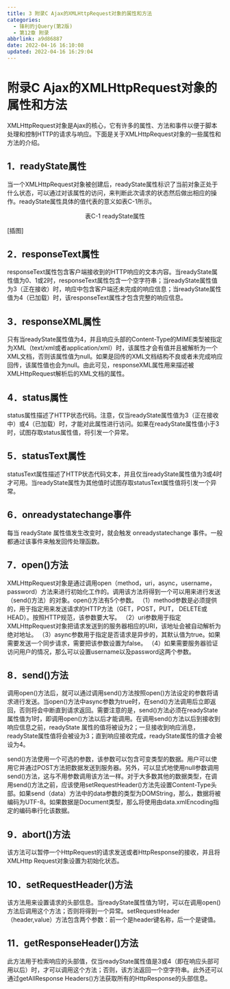 ```yaml
---
title: 3 附录C Ajax的XMLHttpRequest对象的属性和方法
categories: 
  - 锋利的jQuery(第2版)
  - 第12章 附录
abbrlink: a9d86887
date: 2022-04-16 16:10:08
updated: 2022-04-16 16:29:04
---
```

# 附录C Ajax的XMLHttpRequest对象的属性和方法
XMLHttpRequest对象是Ajax的核心，它有许多的属性、方法和事件以便于脚本处理和控制HTTP的请求与响应。下面是关于XMLHttpRequest对象的一些属性和方法的介绍。

## 1．readyState属性
当一个XMLHttpRequest对象被创建后，readyState属性标识了当前对象正处于什么状态，可以通过对该属性的访问，来判断此次请求的状态然后做出相应的操作。readyState属性具体的值代表的意义如表C-1所示。

<center>表C-1 readyState属性</center>

[插图]

## 2．responseText属性
responseText属性包含客户端接收到的HTTP响应的文本内容。当readyState属性值为0、1或2时，responseText属性包含一个空字符串；当readyState属性值为3（正在接收）时，响应中包含客户端还未完成的响应信息；当readyState属性值为4（已加载）时，该responseText属性才包含完整的响应信息。

## 3．responseXML属性
只有当readyState属性值为4，并且响应头部的Content-Type的MIME类型被指定为XML（text/xml或者application/xml）时，该属性才会有值并且被解析为一个XML文档，否则该属性值为null。如果是回传的XML文档结构不良或者未完成响应回传，该属性值也会为null。由此可见，responseXML属性用来描述被XMLHttpRequest解析后的XML文档的属性。

## 4．status属性
status属性描述了HTTP状态代码。注意，仅当readyState属性值为3（正在接收中）或4（已加载）时，才能对此属性进行访问。如果在readyState属性值小于3时，试图存取status属性值，将引发一个异常。

## 5．statusText属性
statusText属性描述了HTTP状态代码文本，并且仅当readyState属性值为3或4时才可用。当readyState属性为其他值时试图存取statusText属性值将引发一个异常。

## 6．onreadystatechange事件
每当 readyState 属性值发生改变时，就会触发 onreadystatechange 事件。一般都通过该事件来触发回传处理函数。

## 7．open()方法
XMLHttpRequest对象是通过调用open（method，uri，async，username，password）方法来进行初始化工作的。调用该方法将得到一个可以用来进行发送（send()方法）的对象。open()方法有5个参数。
（1）method参数是必须提供的，用于指定用来发送请求的HTTP方法（GET，POST，PUT， DELETE或HEAD）。按照HTTP规范，该参数要大写。
（2）uri参数用于指定XMLHttpRequest对象把请求发送到的服务器相应的URI，该地址会被自动解析为绝对地址。
（3）async参数用于指定是否请求是异步的，其默认值为true。如果需要发送一个同步请求，需要把该参数设置为false。
（4）如果需要服务器验证访问用户的情况，那么可以设置username以及password这两个参数。

## 8．send()方法
调用open()方法后，就可以通过调用send()方法按照open()方法设定的参数将请求进行发送。当open()方法中async参数为true时，在send()方法调用后立即返回，否则将会中断直到请求返回。需要注意的是，send()方法必须在readyState属性值为1时，即调用open()方法以后才能调用。在调用send()方法以后到接收到响应信息之前，readyState 属性的值将被设为2；一旦接收到响应消息， readyState属性值将会被设为3；直到响应接收完成，readyState属性的值才会被设为4。

send()方法使用一个可选的参数，该参数可以包含可变类型的数据。用户可以使用它并通过POST方法把数据发送到服务器。另外，可以显式地使用null参数调用send()方法，这与不用参数调用该方法一样。对于大多数其他的数据类型，在调用send()方法之前，应该使用setRequestHeader()方法先设置Content-Type头部。如果send（data）方法中的data参数的类型为DOMString，那么，数据将被编码为UTF-8。如果数据是Document类型，那么将使用由data.xmlEncoding指定的编码串行化该数据。

## 9．abort()方法
该方法可以暂停一个HttpRequest的请求发送或者HttpResponse的接收，并且将XMLHttp Request对象设置为初始化状态。

## 10．setRequestHeader()方法
该方法用来设置请求的头部信息。当readyState属性值为1时，可以在调用open()方法后调用这个方法；否则将得到一个异常。setRequestHeader（header,value）方法包含两个参数：前一个是header键名称，后一个是键值。

## 11．getResponseHeader()方法
此方法用于检索响应的头部值，仅当readyState属性值是3或4（即在响应头部可用以后）时，才可以调用这个方法；否则，该方法返回一个空字符串。此外还可以通过getAllResponse Headers()方法获取所有的HttpResponse的头部信息。

